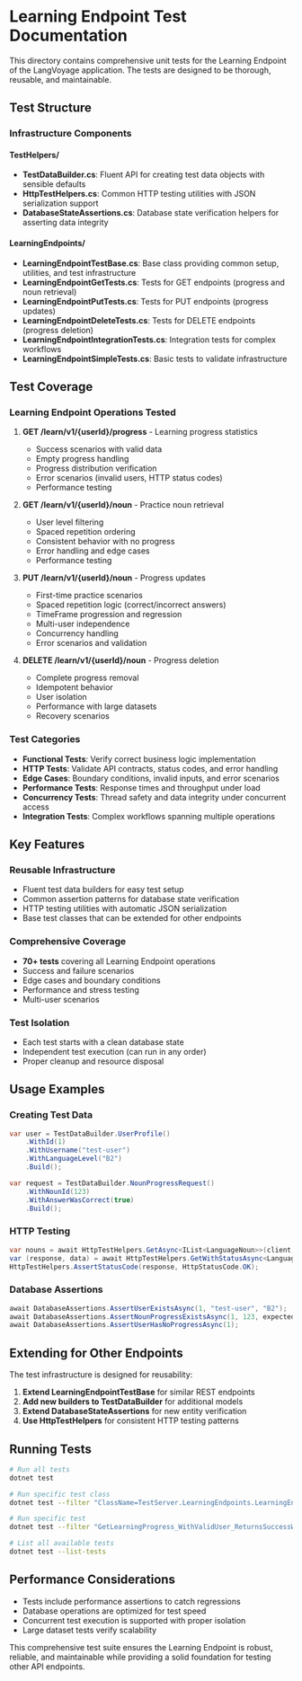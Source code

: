 # Learning Endpoint Test Documentation

This directory contains comprehensive unit tests for the Learning Endpoint of the LangVoyage application. The tests are designed to be thorough, reusable, and maintainable.

## Test Structure

### Infrastructure Components

#### TestHelpers/
- **TestDataBuilder.cs**: Fluent API for creating test data objects with sensible defaults
- **HttpTestHelpers.cs**: Common HTTP testing utilities with JSON serialization support  
- **DatabaseStateAssertions.cs**: Database state verification helpers for asserting data integrity

#### LearningEndpoints/
- **LearningEndpointTestBase.cs**: Base class providing common setup, utilities, and test infrastructure
- **LearningEndpointGetTests.cs**: Tests for GET endpoints (progress and noun retrieval)
- **LearningEndpointPutTests.cs**: Tests for PUT endpoints (progress updates)
- **LearningEndpointDeleteTests.cs**: Tests for DELETE endpoints (progress deletion)
- **LearningEndpointIntegrationTests.cs**: Integration tests for complex workflows
- **LearningEndpointSimpleTests.cs**: Basic tests to validate infrastructure

## Test Coverage

### Learning Endpoint Operations Tested

1. **GET /learn/v1/{userId}/progress** - Learning progress statistics
   - Success scenarios with valid data
   - Empty progress handling
   - Progress distribution verification
   - Error scenarios (invalid users, HTTP status codes)
   - Performance testing

2. **GET /learn/v1/{userId}/noun** - Practice noun retrieval
   - User level filtering
   - Spaced repetition ordering
   - Consistent behavior with no progress
   - Error handling and edge cases
   - Performance testing

3. **PUT /learn/v1/{userId}/noun** - Progress updates
   - First-time practice scenarios
   - Spaced repetition logic (correct/incorrect answers)
   - TimeFrame progression and regression
   - Multi-user independence
   - Concurrency handling
   - Error scenarios and validation

4. **DELETE /learn/v1/{userId}/noun** - Progress deletion
   - Complete progress removal
   - Idempotent behavior
   - User isolation
   - Performance with large datasets
   - Recovery scenarios

### Test Categories

- **Functional Tests**: Verify correct business logic implementation
- **HTTP Tests**: Validate API contracts, status codes, and error handling
- **Edge Cases**: Boundary conditions, invalid inputs, and error scenarios
- **Performance Tests**: Response times and throughput under load
- **Concurrency Tests**: Thread safety and data integrity under concurrent access
- **Integration Tests**: Complex workflows spanning multiple operations

## Key Features

### Reusable Infrastructure
- Fluent test data builders for easy test setup
- Common assertion patterns for database state verification
- HTTP testing utilities with automatic JSON serialization
- Base test classes that can be extended for other endpoints

### Comprehensive Coverage
- **70+ tests** covering all Learning Endpoint operations
- Success and failure scenarios
- Edge cases and boundary conditions  
- Performance and stress testing
- Multi-user scenarios

### Test Isolation
- Each test starts with a clean database state
- Independent test execution (can run in any order)
- Proper cleanup and resource disposal

## Usage Examples

### Creating Test Data
```csharp
var user = TestDataBuilder.UserProfile()
    .WithId(1)
    .WithUsername("test-user")
    .WithLanguageLevel("B2")
    .Build();

var request = TestDataBuilder.NounProgressRequest()
    .WithNounId(123)
    .WithAnswerWasCorrect(true)
    .Build();
```

### HTTP Testing
```csharp
var nouns = await HttpTestHelpers.GetAsync<IList<LanguageNoun>>(client, "/learn/v1/1/noun");
var (response, data) = await HttpTestHelpers.GetWithStatusAsync<LanguageNoun>(client, url);
HttpTestHelpers.AssertStatusCode(response, HttpStatusCode.OK);
```

### Database Assertions
```csharp
await DatabaseAssertions.AssertUserExistsAsync(1, "test-user", "B2");
await DatabaseAssertions.AssertNounProgressExistsAsync(1, 123, expectedTimeFrame: 2);
await DatabaseAssertions.AssertUserHasNoProgressAsync(1);
```

## Extending for Other Endpoints

The test infrastructure is designed for reusability:

1. **Extend LearningEndpointTestBase** for similar REST endpoints
2. **Add new builders to TestDataBuilder** for additional models
3. **Extend DatabaseStateAssertions** for new entity verification
4. **Use HttpTestHelpers** for consistent HTTP testing patterns

## Running Tests

```bash
# Run all tests
dotnet test

# Run specific test class
dotnet test --filter "ClassName=TestServer.LearningEndpoints.LearningEndpointGetTests"

# Run specific test
dotnet test --filter "GetLearningProgress_WithValidUser_ReturnsSuccessWithValidStructure"

# List all available tests
dotnet test --list-tests
```

## Performance Considerations

- Tests include performance assertions to catch regressions
- Database operations are optimized for test speed
- Concurrent test execution is supported with proper isolation
- Large dataset tests verify scalability

This comprehensive test suite ensures the Learning Endpoint is robust, reliable, and maintainable while providing a solid foundation for testing other API endpoints.